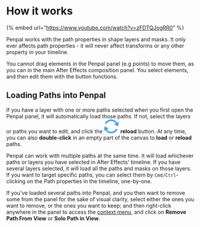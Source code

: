 # How it works

{% embed url="https://www.youtube.com/watch?v=zFDTQJogRR0" %}

Penpal works with the path properties in shape layers and masks. It only ever affects path properties - it will never affect transforms or any other property in your timeline.

You cannot drag elements in the Penpal panel (e.g points) to move them, as you can in the main After Effects composition panel. You select elements, and then edit them with the button functions.

## Loading Paths into Penpal

If you have a layer with one or more paths selected when you first open the Penpal panel, it will automatically load those paths. If not, select the layers or paths you want to edit, and click the <img src=".gitbook/assets/reload.svg" alt="" data-size="line"> **reload** button. At any time, you can also **double-click** in an empty part of the canvas to **load** or **reload** paths.

Penpal can work with multiple paths at the same time. It will load whichever paths or layers you have selected in After Effects' timeline. If you have several layers selected, it will load all the paths and masks on those layers. If you want to target specific paths, you can select them by `Cmd/Ctrl`-clicking on the Path properties in the timeline, one-by-one.

If you’ve loaded several paths into Penpal, and you then want to remove some from the panel for the sake of visual clarity, select either the ones you want to remove, or the ones you want to keep; and then right-click anywhere in the panel to access the [context menu](context-menu.md), and click on **Remove Path From View** or **Solo Path in View**.

